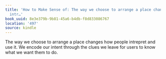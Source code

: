 ```yaml
---
title: 'How to Make Sense of: The way we choose to arrange a place changes how people
  intr…'
book_uuid: 8e3e379b-9b81-45a6-b4db-f8d833086767
location: '497'
source: kindle
---
```


The way we choose to arrange a place changes how people intrepret and use it. We encode our intent through the clues we leave for users to know what we want them to do.
